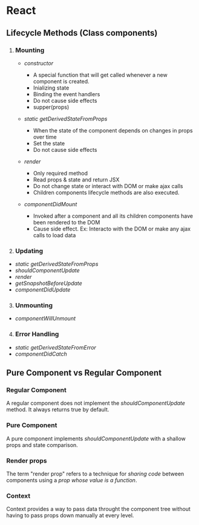 # React

## **Lifecycle Methods** (Class components)

1. ### **Mounting**

   - _constructor_

     - A special function that will get called whenever a new component is created.
     - Inializing state
     - Binding the event handlers
     - Do not cause side effects
     - supper(props)

   - _static getDerivedStateFromProps_
     - When the state of the component depends on changes in props over time
     - Set the state
     - Do not cause side effects
   - _render_
     - Only required method
     - Read props & state and return JSX
     - Do not change state or interact with DOM or make ajax calls
     - Children components lifecycle methods are also executed.
   - _componentDidMount_
     - Invoked after a component and all its children components have been rendered to the DOM
     - Cause side effect. Ex: Interacto with the DOM or make any ajax calls to load data

2. ### **Updating**

- _static getDerivedStateFromProps_
- _shouldComponentUpdate_
- _render_
- _getSnapshotBeforeUpdate_
- _componentDidUpdate_

3. ### **Unmounting**

- _componentWillUnmount_

4. ### **Error Handling**

- _static getDerivedStateFromError_
- _componentDidCatch_

## Pure Component vs Regular Component

### Regular Component

A regular component does not implement the _shouldComponentUpdate_ method. It always returns true by default.

### Pure Component

A pure component implements _shouldComponentUpdate_ with a shallow props and state comparison.

### Render props

The term "render prop" refers to a technique for _sharing code_ between components using a _prop whose value is a function_.

### Context

Context provides a way to pass data throught the component tree without having to pass props down manually at every level.
